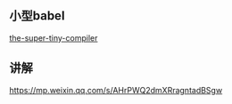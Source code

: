
## 小型babel
[the-super-tiny-compiler](https://github.com/jamiebuilds/the-super-tiny-compiler)

## 讲解
https://mp.weixin.qq.com/s/AHrPWQ2dmXRragntadBSgw